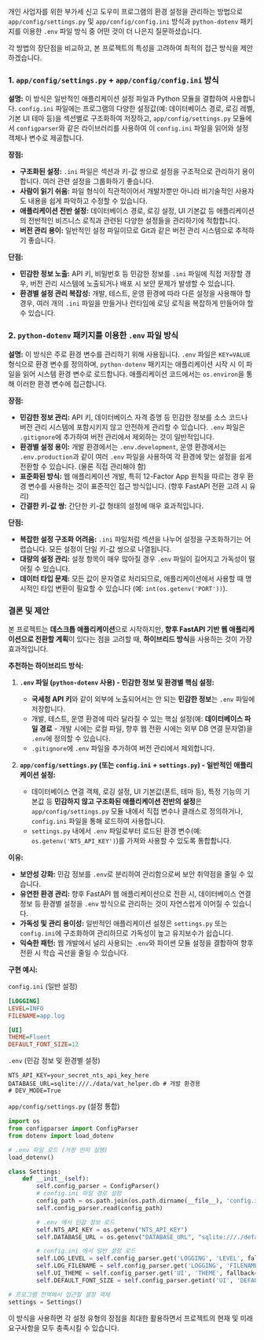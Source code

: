 개인 사업자를 위한 부가세 신고 도우미 프로그램의 환경 설정을 관리하는 방법으로 `app/config/settings.py` 및 `app/config/config.ini` 방식과 `python-dotenv` 패키지를 이용한 `.env` 파일 방식 중 어떤 것이 더 나은지 질문하셨습니다.

각 방법의 장단점을 비교하고, 본 프로젝트의 특성을 고려하여 최적의 접근 방식을 제안하겠습니다.

### 1. `app/config/settings.py` + `app/config/config.ini` 방식

**설명:**
이 방식은 일반적인 애플리케이션 설정 파일과 Python 모듈을 결합하여 사용합니다. `config.ini` 파일에는 프로그램의 다양한 설정값(예: 데이터베이스 경로, 로깅 레벨, 기본 UI 테마 등)을 섹션별로 구조화하여 저장하고, `app/config/settings.py` 모듈에서 `configparser`와 같은 라이브러리를 사용하여 이 `config.ini` 파일을 읽어와 설정 객체나 변수로 제공합니다.

**장점:**
*   **구조화된 설정:** `.ini` 파일은 섹션과 키-값 쌍으로 설정을 구조적으로 관리하기 용이합니다. 여러 관련 설정을 그룹화하기 좋습니다.
*   **사람이 읽기 쉬움:** 파일 형식이 직관적이어서 개발자뿐만 아니라 비기술적인 사용자도 내용을 쉽게 파악하고 수정할 수 있습니다.
*   **애플리케이션 전반 설정:** 데이터베이스 경로, 로깅 설정, UI 기본값 등 애플리케이션의 전반적인 비즈니스 로직과 관련된 다양한 설정들을 관리하기에 적합합니다.
*   **버전 관리 용이:** 일반적인 설정 파일이므로 Git과 같은 버전 관리 시스템으로 추적하기 좋습니다.

**단점:**
*   **민감한 정보 노출:** API 키, 비밀번호 등 민감한 정보를 `.ini` 파일에 직접 저장할 경우, 버전 관리 시스템에 노출되거나 배포 시 보안 문제가 발생할 수 있습니다.
*   **환경별 설정 관리 복잡성:** 개발, 테스트, 운영 환경에 따라 다른 설정을 사용해야 할 경우, 여러 개의 `.ini` 파일을 만들거나 런타임에 로딩 로직을 복잡하게 만들어야 할 수 있습니다.

### 2. `python-dotenv` 패키지를 이용한 `.env` 파일 방식

**설명:**
이 방식은 주로 환경 변수를 관리하기 위해 사용됩니다. `.env` 파일은 `KEY=VALUE` 형식으로 환경 변수를 정의하며, `python-dotenv` 패키지는 애플리케이션 시작 시 이 파일을 읽어 시스템 환경 변수로 로드합니다. 애플리케이션 코드에서는 `os.environ`을 통해 이러한 환경 변수에 접근합니다.

**장점:**
*   **민감한 정보 관리:** API 키, 데이터베이스 자격 증명 등 민감한 정보를 소스 코드나 버전 관리 시스템에 포함시키지 않고 안전하게 관리할 수 있습니다. `.env` 파일은 `.gitignore`에 추가하여 버전 관리에서 제외하는 것이 일반적입니다.
*   **환경별 설정 용이:** 개발 환경에서는 `.env.development`, 운영 환경에서는 `.env.production`과 같이 여러 `.env` 파일을 사용하여 각 환경에 맞는 설정을 쉽게 전환할 수 있습니다. (물론 직접 관리해야 함)
*   **표준화된 방식:** 웹 애플리케이션 개발, 특히 12-Factor App 원칙을 따르는 경우 환경 변수를 사용하는 것이 표준적인 접근 방식입니다. (향후 FastAPI 전환 고려 시 유리)
*   **간결한 키-값 쌍:** 간단한 키-값 형태의 설정에 매우 효과적입니다.

**단점:**
*   **복잡한 설정 구조화 어려움:** `.ini` 파일처럼 섹션을 나누어 설정을 구조화하기는 어렵습니다. 모든 설정이 단일 키-값 쌍으로 나열됩니다.
*   **대량의 설정 관리:** 설정 항목이 매우 많아질 경우 `.env` 파일이 길어지고 가독성이 떨어질 수 있습니다.
*   **데이터 타입 문제:** 모든 값이 문자열로 처리되므로, 애플리케이션에서 사용할 때 명시적인 타입 변환이 필요할 수 있습니다 (예: `int(os.getenv('PORT'))`).

### 결론 및 제안

본 프로젝트는 **데스크톱 애플리케이션**으로 시작하지만, **향후 FastAPI 기반 웹 애플리케이션으로 전환할 계획**이 있다는 점을 고려할 때, **하이브리드 방식**을 사용하는 것이 가장 효과적입니다.

**추천하는 하이브리드 방식:**

1.  **`.env` 파일 (`python-dotenv` 사용) - 민감한 정보 및 환경별 핵심 설정:**
    *   **국세청 API 키**와 같이 외부에 노출되어서는 안 되는 **민감한 정보**는 `.env` 파일에 저장합니다.
    *   개발, 테스트, 운영 환경에 따라 달라질 수 있는 핵심 설정(예: **데이터베이스 파일 경로** - 개발 시에는 로컬 파일, 향후 웹 전환 시에는 외부 DB 연결 문자열)을 `.env`에 정의할 수 있습니다.
    *   `.gitignore`에 `.env` 파일을 추가하여 버전 관리에서 제외합니다.

2.  **`app/config/settings.py` (또는 `config.ini` + `settings.py`) - 일반적인 애플리케이션 설정:**
    *   데이터베이스 연결 객체, 로깅 설정, UI 기본값(폰트, 테마 등), 특정 기능의 기본값 등 **민감하지 않고 구조화된 애플리케이션 전반의 설정**은 `app/config/settings.py` 모듈 내에서 직접 변수나 클래스로 정의하거나, `config.ini` 파일을 통해 로드하여 사용합니다.
    *   `settings.py` 내에서 `.env` 파일로부터 로드된 환경 변수(예: `os.getenv('NTS_API_KEY')`)를 가져와 사용할 수 있도록 통합합니다.

**이유:**
*   **보안성 강화:** 민감 정보를 `.env`로 분리하여 관리함으로써 보안 취약점을 줄일 수 있습니다.
*   **유연한 환경 관리:** 향후 FastAPI 웹 애플리케이션으로 전환 시, 데이터베이스 연결 정보 등 환경별 설정을 `.env` 방식으로 관리하는 것이 자연스럽게 이어질 수 있습니다.
*   **가독성 및 관리 용이성:** 일반적인 애플리케이션 설정은 `settings.py` 또는 `config.ini`에 구조화하여 관리하므로 가독성이 높고 유지보수가 쉽습니다.
*   **익숙한 패턴:** 웹 개발에서 널리 사용되는 `.env`와 파이썬 모듈 설정을 결합하여 향후 전환 시 학습 곡선을 줄일 수 있습니다.

**구현 예시:**

`config.ini` (일반 설정)
```ini
[LOGGING]
LEVEL=INFO
FILENAME=app.log

[UI]
THEME=Fluent
DEFAULT_FONT_SIZE=12
```

`.env` (민감 정보 및 환경별 설정)
```
NTS_API_KEY=your_secret_nts_api_key_here
DATABASE_URL=sqlite:///./data/vat_helper.db # 개발 환경용
# DEV_MODE=True
```

`app/config/settings.py` (설정 통합)
```python
import os
from configparser import ConfigParser
from dotenv import load_dotenv

# .env 파일 로드 (가장 먼저 실행)
load_dotenv()

class Settings:
    def __init__(self):
        self.config_parser = ConfigParser()
        # config.ini 파일 경로 설정
        config_path = os.path.join(os.path.dirname(__file__), 'config.ini')
        self.config_parser.read(config_path)

        # .env 에서 민감 정보 로드
        self.NTS_API_KEY = os.getenv("NTS_API_KEY")
        self.DATABASE_URL = os.getenv("DATABASE_URL", "sqlite:///./default.db") # 기본값 설정

        # config.ini 에서 일반 설정 로드
        self.LOG_LEVEL = self.config_parser.get('LOGGING', 'LEVEL', fallback='INFO')
        self.LOG_FILENAME = self.config_parser.get('LOGGING', 'FILENAME', fallback='app.log')
        self.UI_THEME = self.config_parser.get('UI', 'THEME', fallback='Fluent')
        self.DEFAULT_FONT_SIZE = self.config_parser.getint('UI', 'DEFAULT_FONT_SIZE', fallback=12)

# 프로그램 전역에서 접근할 설정 객체
settings = Settings()
```

이 방식을 사용하면 각 설정 유형의 장점을 최대한 활용하면서 프로젝트의 현재 및 미래 요구사항을 모두 충족시킬 수 있습니다.